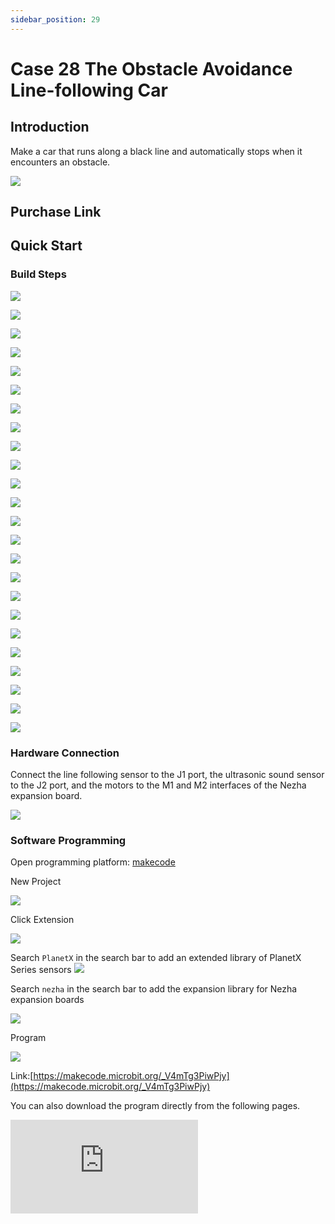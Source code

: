 ```yaml
---
sidebar_position: 29
---
```


# Case 28 The Obstacle Avoidance Line-following Car

## Introduction

Make a car that runs along a black line and automatically stops when it encounters an obstacle.



![](./images/nezha-inventors-kit-v2-case-28-01.png)

## Purchase Link



## Quick Start

### Build Steps

![](./images/nezha-inventors-kit-v2-step-28-01.png)

![](./images/nezha-inventors-kit-v2-step-28-02.png)

![](./images/nezha-inventors-kit-v2-step-28-03.png)

![](./images/nezha-inventors-kit-v2-step-28-04.png)

![](./images/nezha-inventors-kit-v2-step-28-05.png)

![](./images/nezha-inventors-kit-v2-step-28-06.png)

![](./images/nezha-inventors-kit-v2-step-28-07.png)

![](./images/nezha-inventors-kit-v2-step-28-08.png)

![](./images/nezha-inventors-kit-v2-step-28-09.png)

![](./images/nezha-inventors-kit-v2-step-28-10.png)

![](./images/nezha-inventors-kit-v2-step-28-11.png)

![](./images/nezha-inventors-kit-v2-step-28-12.png)

![](./images/nezha-inventors-kit-v2-step-28-13.png)

![](./images/nezha-inventors-kit-v2-step-28-14.png)

![](./images/nezha-inventors-kit-v2-step-28-15.png)

![](./images/nezha-inventors-kit-v2-step-28-16.png)

![](./images/nezha-inventors-kit-v2-step-28-17.png)

![](./images/nezha-inventors-kit-v2-step-28-18.png)

![](./images/nezha-inventors-kit-v2-step-28-19.png)

![](./images/nezha-inventors-kit-v2-step-28-20.png)

![](./images/nezha-inventors-kit-v2-step-28-21.png)

![](./images/nezha-inventors-kit-v2-step-28-22.png)

![](./images/nezha-inventors-kit-v2-step-28-23.png)

![](./images/nezha-inventors-kit-v2-step-28-24.png)



### Hardware Connection

Connect the line following sensor to the J1 port, the ultrasonic sound sensor to the J2 port, and the motors to the M1 and M2 interfaces of the Nezha expansion board.

![](./images/nezha-inventors-kit-v2-case-28-02.png)

### Software Programming

Open programming platform: [makecode](https://makecode.microbit.org/#)

New Project

![](./images/nezha-inventors-kit-v2-case-19-03.png)

Click Extension

![](./images/nezha-inventors-kit-v2-case-19-04.png)

Search `PlanetX` in the search bar to add an extended library of PlanetX Series sensors
![](./images/nezha-inventors-kit-v2-case-19-05.png)

Search `nezha` in the search bar to add the expansion library for Nezha expansion boards

![](./images/nezha-inventors-kit-v2-case-19-06.png)

Program

![](./images/nezha-inventors-kit-v2-case-28-07.png)


Link:[https://makecode.microbit.org/_V4mTg3PiwPjy](https://makecode.microbit.org/_V4mTg3PiwPjy)

You can also download the program directly from the following pages.

<div
    style={{
        position: 'relative',
        paddingBottom: '60%',
        overflow: 'hidden',
    }}
>
    <iframe
        src="https://makecode.microbit.org/_V4mTg3PiwPjy"
        frameborder="0"
        sandbox="allow-popups allow-forms allow-scripts allow-same-origin"
        style={{
            position: 'absolute',
            width: '100%',
            height: '100%',
        }}
    />
</div>

### Result

The car runs along the black line and stops automatically when it encounters an obstacle.

![](./images/nezha-inventors-kit-v2-case-28.gif)
